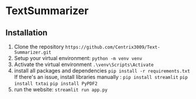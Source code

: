 # TextSummarizer

## Installation

1. Clone the repository `https://github.com/Centrix3009/Text-Summarizer.git`
2. Setup your virtual environment: `python -m venv venv`
3. Activate the virtual environment `.\venv\Scripts\Activate`
4. install all packages and dependencies `pip install -r requirements.txt`
   If there's an issue, install libraries manually : `pip install streamlit`
                                                     `pip install txtai`
                                                     `pip install PyPDF2`  
5. run the website: `streamlit run app.py` 

